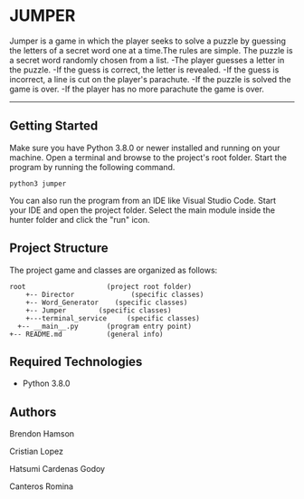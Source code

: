# JUMPER
Jumper is a game in which the player seeks to solve a puzzle by guessing the letters of a secret word one at a time.The rules are simple. The puzzle is a secret word randomly chosen from a list.
-The player guesses a letter in the puzzle.
-If the guess is correct, the letter is revealed.
-If the guess is incorrect, a line is cut on the player's parachute.
-If the puzzle is solved the game is over.
-If the player has no more parachute the game is over.

---
## Getting Started
Make sure you have Python 3.8.0 or newer installed and running on your machine. Open a terminal and browse to the project's root folder. Start the program by running the following command.
```
python3 jumper 
```
You can also run the program from an IDE like Visual Studio Code. Start your IDE and open the project folder. Select the main module inside the hunter folder and click the "run" icon.

## Project Structure
The project game and classes are organized as follows:
```
root                    (project root folder)
    +-- Director              (specific classes)
    +-- Word_Generator    (specific classes)
    +-- Jumper        (specific classes)
    +---terminal_service     (specific classes)
  +-- __main__.py       (program entry point)
+-- README.md           (general info)
```

## Required Technologies
* Python 3.8.0

## Authors
Brendon Hamson

Cristian Lopez

Hatsumi Cardenas Godoy

Canteros Romina
